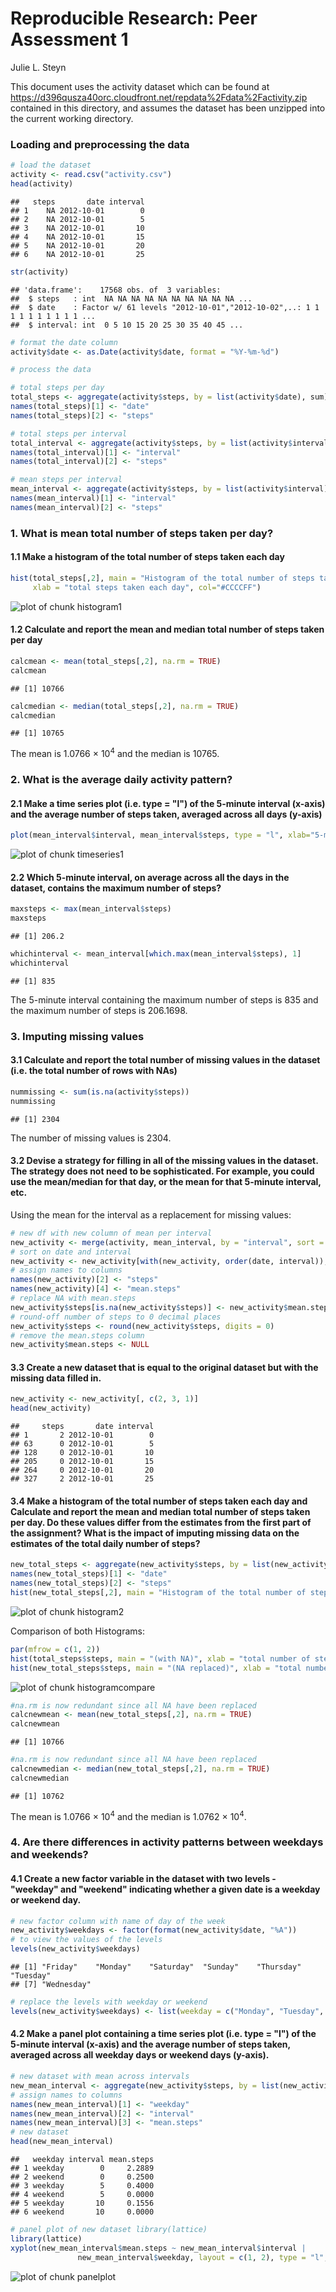 Reproducible Research: Peer Assessment 1
==============================================================================================
Julie L. Steyn

This document uses the activity dataset which can be found at https://d396qusza40orc.cloudfront.net/repdata%2Fdata%2Factivity.zip contained in this directory, and assumes the dataset has been unzipped into the current working directory.

### Loading and preprocessing the data



```r
# load the dataset
activity <- read.csv("activity.csv")
head(activity)
```

```
##   steps       date interval
## 1    NA 2012-10-01        0
## 2    NA 2012-10-01        5
## 3    NA 2012-10-01       10
## 4    NA 2012-10-01       15
## 5    NA 2012-10-01       20
## 6    NA 2012-10-01       25
```

```r
str(activity)
```

```
## 'data.frame':	17568 obs. of  3 variables:
##  $ steps   : int  NA NA NA NA NA NA NA NA NA NA ...
##  $ date    : Factor w/ 61 levels "2012-10-01","2012-10-02",..: 1 1 1 1 1 1 1 1 1 1 ...
##  $ interval: int  0 5 10 15 20 25 30 35 40 45 ...
```



```r
# format the date column
activity$date <- as.Date(activity$date, format = "%Y-%m-%d")
```



```r
# process the data

# total steps per day
total_steps <- aggregate(activity$steps, by = list(activity$date), sum)
names(total_steps)[1] <- "date"
names(total_steps)[2] <- "steps"

# total steps per interval
total_interval <- aggregate(activity$steps, by = list(activity$interval), sum, na.rm = TRUE)
names(total_interval)[1] <- "interval"
names(total_interval)[2] <- "steps"

# mean steps per interval
mean_interval <- aggregate(activity$steps, by = list(activity$interval), mean, na.rm = TRUE)
names(mean_interval)[1] <- "interval"
names(mean_interval)[2] <- "steps"
```


### 1. What is mean total number of steps taken per day?

#### 1.1 Make a histogram of the total number of steps taken each day

```r
hist(total_steps[,2], main = "Histogram of the total number of steps taken each day (ignoring NA)", 
     xlab = "total steps taken each day", col="#CCCCFF")
```

![plot of chunk histogram1](figure/histogram1.png) 

#### 1.2 Calculate and report the mean and median total number of steps taken per day

```r
calcmean <- mean(total_steps[,2], na.rm = TRUE)
calcmean
```

```
## [1] 10766
```

```r
calcmedian <- median(total_steps[,2], na.rm = TRUE)
calcmedian 
```

```
## [1] 10765
```

The mean is 1.0766 &times; 10<sup>4</sup> and the median is 10765.


### 2. What is the average daily activity pattern?

#### 2.1 Make a time series plot (i.e. type = "l") of the 5-minute interval (x-axis) and the average number of steps taken, averaged across all days (y-axis)

```r
plot(mean_interval$interval, mean_interval$steps, type = "l", xlab="5-minute interval", ylab="average number of steps taken")
```

![plot of chunk timeseries1](figure/timeseries1.png) 

#### 2.2 Which 5-minute interval, on average across all the days in the dataset, contains the maximum number of steps?

```r
maxsteps <- max(mean_interval$steps)
maxsteps
```

```
## [1] 206.2
```

```r
whichinterval <- mean_interval[which.max(mean_interval$steps), 1]
whichinterval
```

```
## [1] 835
```

The 5-minute interval containing the maximum number of steps is 835 and the maximum number of steps is 206.1698.


### 3. Imputing missing values

#### 3.1 Calculate and report the total number of missing values in the dataset (i.e. the total number of rows with NAs)

```r
nummissing <- sum(is.na(activity$steps))
nummissing
```

```
## [1] 2304
```
The number of missing values is 2304.

#### 3.2 Devise a strategy for filling in all of the missing values in the dataset. The strategy does not need to be sophisticated. For example, you could use the mean/median for that day, or the mean for that 5-minute interval, etc.

Using the mean for the interval as a replacement for missing values:

```r
# new df with new column of mean per interval
new_activity <- merge(activity, mean_interval, by = "interval", sort = FALSE)
# sort on date and interval
new_activity <- new_activity[with(new_activity, order(date, interval)), ]  
# assign names to columns
names(new_activity)[2] <- "steps"
names(new_activity)[4] <- "mean.steps"
# replace NA with mean.steps
new_activity$steps[is.na(new_activity$steps)] <- new_activity$mean.steps[is.na(new_activity$steps)]
# round-off number of steps to 0 decimal places
new_activity$steps <- round(new_activity$steps, digits = 0) 
# remove the mean.steps column
new_activity$mean.steps <- NULL
```
  
#### 3.3 Create a new dataset that is equal to the original dataset but with the missing data filled in.

```r
new_activity <- new_activity[, c(2, 3, 1)]
head(new_activity)
```

```
##     steps       date interval
## 1       2 2012-10-01        0
## 63      0 2012-10-01        5
## 128     0 2012-10-01       10
## 205     0 2012-10-01       15
## 264     0 2012-10-01       20
## 327     2 2012-10-01       25
```

#### 3.4 Make a histogram of the total number of steps taken each day and Calculate and report the mean and median total number of steps taken per day. Do these values differ from the estimates from the first part of the assignment? What is the impact of imputing missing data on the estimates of the total daily number of steps?

```r
new_total_steps <- aggregate(new_activity$steps, by = list(new_activity$date), sum)
names(new_total_steps)[1] <- "date"
names(new_total_steps)[2] <- "steps"
hist(new_total_steps[,2], main = "Histogram of the total number of steps taken each day (replacing NA)", xlab = "total steps taken each day", col="#CCCCFF")
```

![plot of chunk histogram2](figure/histogram2.png) 

Comparison of both Histograms:

```r
par(mfrow = c(1, 2))
hist(total_steps$steps, main = "(with NA)", xlab = "total number of steps taken each day", col="#CCCCFF")
hist(new_total_steps$steps, main = "(NA replaced)", xlab = "total number of steps taken each day", col="#CCCCFF")
```

![plot of chunk histogramcompare](figure/histogramcompare.png) 

```r
#na.rm is now redundant since all NA have been replaced
calcnewmean <- mean(new_total_steps[,2], na.rm = TRUE)
calcnewmean
```

```
## [1] 10766
```

```r
#na.rm is now redundant since all NA have been replaced
calcnewmedian <- median(new_total_steps[,2], na.rm = TRUE) 
calcnewmedian
```

```
## [1] 10762
```

The mean is 1.0766 &times; 10<sup>4</sup> and the median is 1.0762 &times; 10<sup>4</sup>.


### 4. Are there differences in activity patterns between weekdays and weekends?

#### 4.1 Create a new factor variable in the dataset with two levels - "weekday" and "weekend" indicating whether a given date is a weekday or weekend day.

```r
# new factor column with name of day of the week
new_activity$weekdays <- factor(format(new_activity$date, "%A")) 
# to view the values of the levels
levels(new_activity$weekdays)
```

```
## [1] "Friday"    "Monday"    "Saturday"  "Sunday"    "Thursday"  "Tuesday"  
## [7] "Wednesday"
```

```r
# replace the levels with weekday or weekend
levels(new_activity$weekdays) <- list(weekday = c("Monday", "Tuesday", "Wednesday", "Thursday", "Friday"), weekend = c("Saturday", "Sunday"))
```

#### 4.2 Make a panel plot containing a time series plot (i.e. type = "l") of the 5-minute interval (x-axis) and the average number of steps taken, averaged across all weekday days or weekend days (y-axis).

```r
# new dataset with mean across intervals
new_mean_interval <- aggregate(new_activity$steps, by = list(new_activity$weekdays, new_activity$interval), mean, na.rm = TRUE, na.action = NULL)
# assign names to columns
names(new_mean_interval)[1] <- "weekday"
names(new_mean_interval)[2] <- "interval"
names(new_mean_interval)[3] <- "mean.steps"
# new dataset 
head(new_mean_interval)
```

```
##   weekday interval mean.steps
## 1 weekday        0     2.2889
## 2 weekend        0     0.2500
## 3 weekday        5     0.4000
## 4 weekend        5     0.0000
## 5 weekday       10     0.1556
## 6 weekend       10     0.0000
```

```r
# panel plot of new dataset library(lattice)
library(lattice)
xyplot(new_mean_interval$mean.steps ~ new_mean_interval$interval | 
               new_mean_interval$weekday, layout = c(1, 2), type = "l", xlab = "Interval", ylab = "Number of steps")
```

![plot of chunk panelplot](figure/panelplot.png) 




